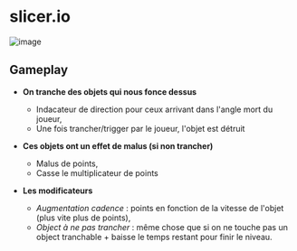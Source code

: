 # slicer.io

![image](Screen/game_tiny.gif)

## Gameplay

- __On tranche des objets qui nous fonce dessus__
  - Indacateur de direction pour ceux arrivant dans l'angle mort du joueur,
  - Une fois trancher/trigger par le joueur, l'objet est détruit

- __Ces objets ont un effet de malus (si non trancher)__
  - Malus de points, 
  - Casse le multiplicateur de points

- __Les modificateurs__
  - *Augmentation cadence* : points en fonction de la vitesse de l'objet (plus vite plus de points),
  - *Object à ne pas trancher* : même chose que si on ne touche pas un object tranchable + baisse le temps restant pour finir le niveau.

